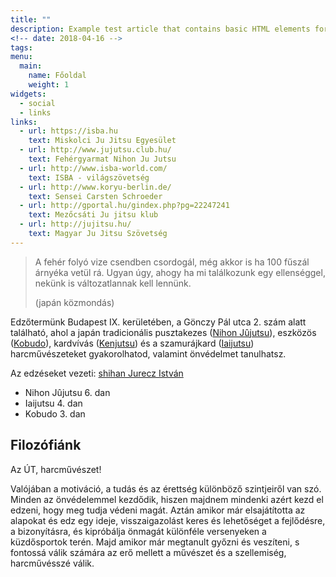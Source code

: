 ```yaml
---
title: ""
description: Example test article that contains basic HTML elements for text formatting on the Web.
<!-- date: 2018-04-16 -->
tags:
menu:
  main:
    name: Főoldal
    weight: 1
widgets:
  - social
  - links
links:
  - url: https://isba.hu
    text: Miskolci Ju Jitsu Egyesület
  - url: http://www.jujutsu.club.hu/
    text: Fehérgyarmat Nihon Ju Jutsu
  - url: http://www.isba-world.com/
    text: ISBA - világszövetség
  - url: http://www.koryu-berlin.de/
    text: Sensei Carsten Schroeder
  - url: http://gportal.hu/gindex.php?pg=22247241
    text: Mezőcsáti Ju jitsu klub
  - url: http://jujitsu.hu/
    text: Magyar Ju Jitsu Szövetség
---
```


> A fehér folyó vize csendben csordogál, még akkor is ha 100 fűszál árnyéka vetül rá. Ugyan úgy, ahogy ha mi találkozunk egy ellenséggel, nekünk is változatlannak kell lennünk.
>
> (japán közmondás)

Edzőtermünk Budapest IX. kerületében, a Gönczy Pál utca 2. szám alatt található, ahol a japán tradicionális pusztakezes ([Nihon Jûjutsu](/nihon-jujutsu)), eszközös ([Kobudo](/kobudo)), kardvívás ([Kenjutsu](/kenjutsu)) és a szamurájkard ([Iaijutsu](/isijutsu)) harcművészeteket gyakorolhatod, valamint önvédelmet tanulhatsz.

Az edzéseket vezeti: [shihan Jurecz István](/jurecz-istvan)
- Nihon Jûjutsu 6. dan
- Iaijutsu 4. dan
- Kobudo 3. dan


## Filozófiánk


Az ÚT, harcművészet!

Valójában a motiváció, a tudás és az érettség különböző szintjeiről van szó.
Minden az önvédelemmel kezdődik, hiszen majdnem mindenki azért kezd el edzeni, hogy meg tudja védeni magát.
Aztán amikor már elsajátította az alapokat és edz egy ideje, visszaigazolást keres és lehetőséget a fejlődésre, a bizonyításra, és kipróbálja önmagát különféle versenyeken a küzdősportok terén.
Majd amikor már megtanult győzni és veszíteni, s fontossá válik számára az erő mellett a művészet és a szellemiség, harcművésszé válik.
